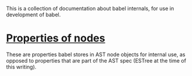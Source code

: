 This is a collection of documentation about babel internals, for use in development of babel.

# [Properties of nodes](/doc/node-props.md)
These are properties babel stores in AST node objects for internal use, as opposed to properties that are part of the AST spec (ESTree at the time of this writing).
